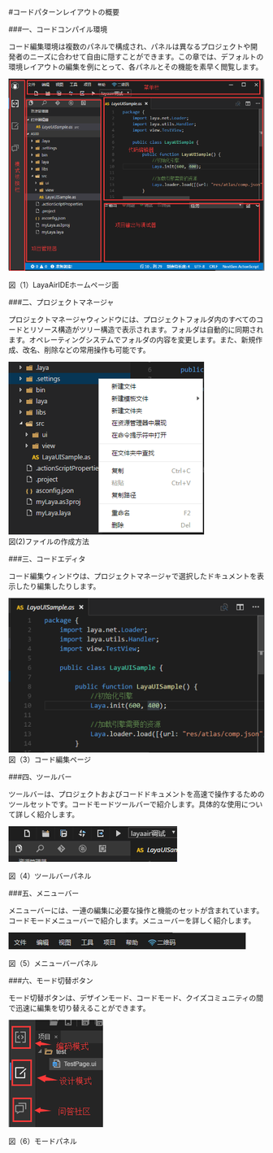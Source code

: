 #コードパターンレイアウトの概要



 



###一、コードコンパイル環境

コード編集環境は複数のパネルで構成され、パネルは異なるプロジェクトや開発者のニーズに合わせて自由に隠すことができます。この章では、デフォルトの環境レイアウトの編集を例にとって、各パネルとその機能を素早く閲覧します。

![blob.png](img/1.png)<br/>

図（1）LayaAirIDEホームページ面



###二、プロジェクトマネージャ

プロジェクトマネージャウィンドウには、プロジェクトフォルダ内のすべてのコードとリソース構造がツリー構造で表示されます。フォルダは自動的に同期されます。オペレーティングシステムでフォルダの内容を変更します。また、新規作成、改名、削除などの常用操作も可能です。

![blob.png](img/2.png)<br/>
図(2)ファイルの作成方法



 



###三、コードエディタ

コード編集ウィンドウは、プロジェクトマネージャで選択したドキュメントを表示したり編集したりします。

![blob.png](img/3.png)<br/>
図（3）コード編集ページ



###四、ツールバー

ツールバーは、プロジェクトおよびコードドキュメントを高速で操作するためのツールセットです。コードモードツールバーで紹介します。具体的な使用について詳しく紹介します。



 ![blob.png](img/4.png)<br/>

図（4）ツールバーパネル



 







###五、メニューバー

メニューバーには、一連の編集に必要な操作と機能のセットが含まれています。コードモードメニューバーで紹介します。メニューバーを詳しく紹介します。

![blob.png](img/5.png)<br/>

図（5）メニューバーパネル



 







###六、モード切替ボタン

モード切替ボタンは、デザインモード、コードモード、クイズコミュニティの間で迅速に編集を切り替えることができます。

![blob.png](img/6.png)<br/>

図（6）モードパネル